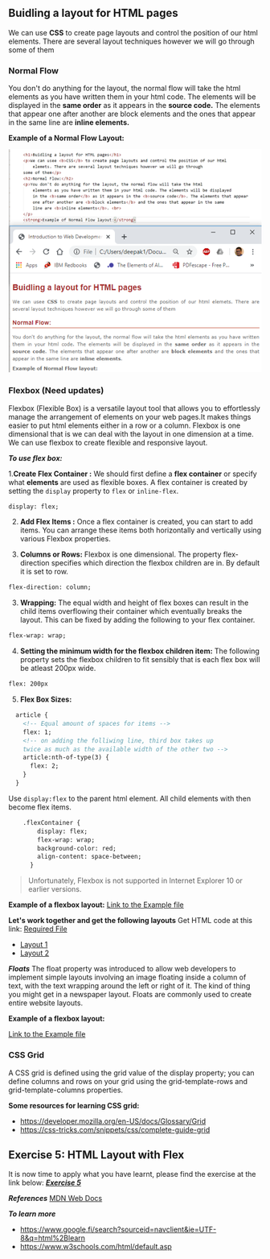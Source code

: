 ## Buidling a layout for HTML pages

We can use **CSS** to create page layouts and control the position of our html elements. There are several layout techniques however we will go through some of them

### Normal Flow

You don't do anything for the layout, the normal flow will take the html elements as you have written them in your html code. The elements will be displayed in the **same order** as it appears in the **source code.** The elements that appear one after another are block elements and the ones that appear in the same line are **inline elements.**

**Example of a Normal Flow Layout:**

![Normal Layout](assets/images/nlayout.png)

### Flexbox (Need updates)

Flexbox (Flexible Box) is a versatile layout tool that allows you to effortlessly manage the arrangement of elements on your web pages.It makes things easier to put html elements either in a row or a column. Flexbox is one dimensional that is we can deal with the layout in one dimension at a time. We can use flexbox to create flexible and responsive layout.

***To use flex box:***

1.**Create Flex Container :** We should first define a **flex container** or specify what **elements** are used as flexible boxes. A flex container is created by 
setting the `display` property to `flex` or `inline-flex`.

```html
display: flex;
```
2. **Add Flex Items :**  Once a flex container is created, you can start to add items.  You can arrange these items both horizontally and vertically using various Flexbox properties.


2. **Columns or Rows:** Flexbox is one dimensional. The property flex-direction specifies which direction the flexbox children are in. By default it is set to row.

```html
flex-direction: column;
```

3. **Wrapping:** The equal width and height of flex boxes can result in the child items overflowing their container which eventually breaks the layout. This can be fixed by adding the following to your flex container.

```html
flex-wrap: wrap;
```

4. **Setting the minimum width for the flexbox children item:**  The following property sets the flexbox children to fit sensibly that is each flex box will be atleast 200px wide.

```html
flex: 200px
```
5. **Flex Box Sizes:**

```html
  article {
    <!-- Equal amount of spaces for items -->
    flex: 1;
    <!-- on adding the folliwing line, third box takes up
    twice as much as the available width of the other two -->
    article:nth-of-type(3) {
      flex: 2;
    }
  }
```

Use ```display:flex``` to the parent html element. All child elements with then become flex items.
```html
    .flexContainer {
        display: flex;
        flex-wrap: wrap;
        background-color: red;
        align-content: space-between;
      }
```
> Unfortunately, Flexbox is not supported in Internet Explorer 10 or earlier versions.

**Example of a flexbox layout:** [Link to the Example file](https://dipaish.github.io/www2020/flexbox.html)

**Let's work together and get the following layouts**
Get HTML code at this link: [Required File](https://dipaish.github.io/www2020/flex_box_in_class22.html)

- [Layout 1](https://dipaish.github.io/www2020/images/Lay1.PNG)
- [Layout 2](https://dipaish.github.io/www2020/images/layout2.PNG)

***Floats***
The float property was introduced to allow web developers to implement simple layouts involving an image floating inside a column of text, with the text wrapping around the left or right of it. The kind of thing you might get in a newspaper layout. Floats are commonly used to create entire website layouts.

**Example of a flexbox layout:**

[Link to the Example file ](https://dipaish.github.io/www2020/floatexample.html)

### CSS Grid

A CSS grid is defined using the grid value of the display property; you can define columns and rows on your grid using the grid-template-rows and grid-template-columns properties.

**Some resources for learning CSS grid:**
- https://developer.mozilla.org/en-US/docs/Glossary/Grid
- https://css-tricks.com/snippets/css/complete-guide-grid

## Exercise 5: HTML Layout with Flex

It is now time to apply what you have learnt, please find the exercise at the link below: 
***[Exercise 5](https://gist.github.com/dipaish/40c3aca884119cc3bd0a05f76a27343a)***

***References***
[MDN Web Docs](https://developer.mozilla.org/en-US/docs/Learn/HTML/Introduction_to_HTML)

***To learn more***
- https://www.google.fi/search?sourceid=navclient&ie=UTF-8&q=html%2Blearn
- https://www.w3schools.com/html/default.asp